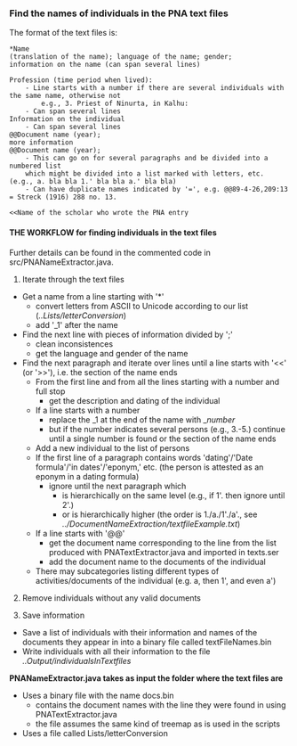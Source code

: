 ### Find the names of individuals in the PNA text files

The format of the text files is:
```
*Name
(translation of the name); language of the name; gender;
information on the name (can span several lines)

Profession (time period when lived): 
	- Line starts with a number if there are several individuals with the same name, otherwise not
		e.g., 3. Priest of Ninurta, in Kalhu:
	- Can span several lines
Information on the individual     
	- Can span several lines
@@Document name (year);
more information
@@Document name (year);
	- This can go on for several paragraphs and be divided into a numbered list 
	which might be divided into a list marked with letters, etc. (e.g., a. bla bla 1.' bla bla a.' bla bla)
	- Can have duplicate names indicated by '=', e.g. @@89-4-26,209:13 = Streck (1916) 288 no. 13.

<<Name of the scholar who wrote the PNA entry
```
#### THE WORKFLOW for finding individuals in the text files

Further details can be found in the commented code in src/PNANameExtractor.java.

1. Iterate through the text files
* Get a name from a line starting with '*'
	* convert letters from ASCII to Unicode according to our list (_..Lists/letterConversion_)
	* add '_1' after the name
* Find the next line with pieces of information divided by ';'
	* clean inconsistences
	* get the language and gender of the name
* Find the next paragraph and iterate over lines until a line starts with '<<' (or '>>'), i.e. the section of the name ends
	* From the first line and from all the lines starting with a number and full stop
		* get the description and dating of the individual
	* If a line starts with a number 
		* replace the _1 at the end of the name with _*number*
		* but if the number indicates several persons (e.g., 3.-5.) continue until a single number is found or the section of the name ends
	* Add a new individual to the list of persons
	* If the first line of a paragraph contains words 'dating'/'Date formula'/'in dates'/'eponym,' etc. (the person is attested as an eponym in a dating formula)
		* ignore until the next paragraph which
			* is hierarchically on the same level (e.g., if 1'. then ignore until 2'.)
			* or is hierarchically higher (the order is 1./a./1'./a'., see _../DocumentNameExtraction/textfileExample.txt_)
	* If a line starts with '@@'
		* get the document name corresponding to the line from the list produced with PNATextExtractor.java and imported in texts.ser
		* add the document name to the documents of the individual
	* There may subcategories listing different types of activities/documents of the individual (e.g. a, then 1', and even a')

2. Remove individuals without any valid documents
	 
3. Save information
* Save a list of individuals with their information and names of the documents they appear in into a binary file called textFileNames.bin
* Write individuals with all their information to the file _..Output/individualsInTextfiles_

**PNANameExtractor.java takes as input the folder where the text files are**
* Uses a binary file with the name docs.bin
	* contains the document names with the line they were found in using PNATextExtractor.java
	* the file assumes the same kind of treemap as is used in the scripts
* Uses a file called Lists/letterConversion

